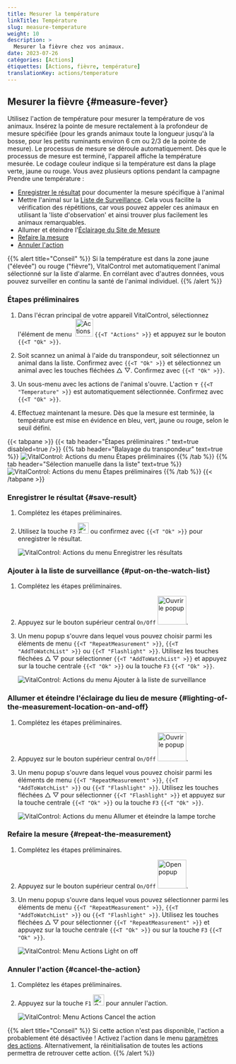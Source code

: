 ```yaml
---
title: Mesurer la température
linkTitle: Température
slug: measure-temperature
weight: 10
description: >
  Mesurer la fièvre chez vos animaux.
date: 2023-07-26
catégories: [Actions]
étiquettes: [Actions, fièvre, température]
translationKey: actions/temperature
---
```


## Mesurer la fièvre {#measure-fever}

Utilisez l'action de température pour mesurer la température de vos animaux. Insérez la pointe de mesure rectalement à la profondeur de mesure spécifiée (pour les grands animaux toute la longueur jusqu'à la bosse, pour les petits ruminants environ 6 cm ou 2/3 de la pointe de mesure). Le processus de mesure se déroule automatiquement. Dès que le processus de mesure est terminé, l'appareil affiche la température mesurée. Le codage couleur indique si la température est dans la plage verte, jaune ou rouge. Vous avez plusieurs options pendant la campagne Prendre une température :

- [Enregistrer le résultat](#save-result) pour documenter la mesure spécifique à l'animal
- Mettre l'animal sur la [Liste de Surveillance](#put-on-the-watch-list). Cela vous facilite la vérification des répétitions, car vous pouvez appeler ces animaux en utilisant la 'liste d'observation' et ainsi trouver plus facilement les animaux remarquables.
- Allumer et éteindre l'[Éclairage du Site de Mesure](#lighting-of-the-measurement-location-on-and-off)
- [Refaire la mesure](#repeat-the-measurement)
- [Annuler l'action](#cancel-the-action)

{{% alert title="Conseil" %}}
Si la température est dans la zone jaune ("élevée") ou rouge ("fièvre"), VitalControl met automatiquement l'animal sélectionné sur la liste d'alarme. En corrélant avec d'autres données, vous pouvez surveiller en continu la santé de l'animal individuel.
{{% /alert %}}

### Étapes préliminaires

1. Dans l'écran principal de votre appareil VitalControl, sélectionnez l'élément de menu &nbsp;<img src="/icons/actions.svg" width="40" align="bottom" alt="Actions" /> `{{<T "Actions" >}}` et appuyez sur le bouton `{{<T "Ok" >}}`.

2. Soit scannez un animal à l'aide du transpondeur, soit sélectionnez un animal dans la liste. Confirmez avec `{{<T "Ok" >}}` et sélectionnez un animal avec les touches fléchées △ ▽. Confirmez avec `{{<T "Ok" >}}`.

3. Un sous-menu avec les actions de l'animal s'ouvre. L'action <img src="/icons/actions/temperature.svg" width="10" align="bottom" alt="Température" /> `{{<T "Temperature" >}}` est automatiquement sélectionnée. Confirmez avec `{{<T "Ok" >}}`.

4. Effectuez maintenant la mesure. Dès que la mesure est terminée, la température est mise en évidence en bleu, vert, jaune ou rouge, selon le seuil défini.

{{< tabpane >}}
{{< tab header="Étapes préliminaires :" text=true disabled=true />}}
{{% tab header="Balayage du transpondeur" text=true %}}
![VitalControl: Actions du menu Étapes préliminaires](../images/firststeps-scan.png "Étapes préliminaires")
{{% /tab %}}
{{% tab header="Sélection manuelle dans la liste" text=true %}}
![VitalControl: Actions du menu Étapes préliminaires](../images/firststeps.png "Étapes préliminaires")
{{% /tab %}}
{{< /tabpane >}}

### Enregistrer le résultat {#save-result}

1. Complétez les étapes préliminaires.

2. Utilisez la touche `F3` <img src="/icons/footer/save.svg" width="25" align="bottom" alt="Enregistrer" /> ou confirmez avec `{{<T "Ok" >}}` pour enregistrer le résultat.

    ![VitalControl: Actions du menu Enregistrer les résultats](../images/saveresults.png "Enregistrer les résultats")

### Ajouter à la liste de surveillance {#put-on-the-watch-list}

1. Complétez les étapes préliminaires.

2. Appuyez sur le bouton supérieur central `On/Off` <img src="/icons/footer/repeat_add_to_watch.svg" width="65" align="bottom" alt="Ouvrir le popup" />.

3. Un menu popup s'ouvre dans lequel vous pouvez choisir parmi les éléments de menu `{{<T "RepeatMeasurement" >}}`, `{{<T "AddToWatchList" >}}` ou `{{<T "Flashlight" >}}`. Utilisez les touches fléchées △ ▽ pour sélectionner `{{<T "AddToWatchList" >}}` et appuyez sur la touche centrale `{{<T "Ok" >}}` ou la touche `F3` `{{<T "Ok" >}}`.

    ![VitalControl: Actions du menu Ajouter à la liste de surveillance](../images/watchlist.png "Ajouter à la liste de surveillance")

### Allumer et éteindre l'éclairage du lieu de mesure {#lighting-of-the-measurement-location-on-and-off}

1. Complétez les étapes préliminaires.

2. Appuyez sur le bouton supérieur central `On/Off` <img src="/icons/footer/repeat_add_to_watch.svg" width="65" align="bottom" alt="Ouvrir le popup" />.

3. Un menu popup s'ouvre dans lequel vous pouvez choisir parmi les éléments de menu `{{<T "RepeatMeasurement" >}}`, `{{<T "AddToWatchList" >}}` ou `{{<T "Flashlight" >}}`. Utilisez les touches fléchées △ ▽ pour sélectionner `{{<T "Flashlight" >}}` et appuyez sur la touche centrale `{{<T "Ok" >}}` ou la touche `F3` `{{<T "Ok" >}}`.

    ![VitalControl: Actions du menu Allumer et éteindre la lampe torche](../images/light.png "Allumer et éteindre la lampe torche")

### Refaire la mesure {#repeat-the-measurement}

1. Complétez les étapes préliminaires.

2. Appuyez sur le bouton supérieur central `On/Off` <img src="/icons/footer/repeat_add_to_watch.svg" width="65" align="bottom" alt="Open popup" />.

3. Un menu popup s'ouvre dans lequel vous pouvez sélectionner parmi les éléments de menu `{{<T "RepeatMeasurement" >}}`, `{{<T "AddToWatchList" >}}` ou `{{<T "Flashlight" >}}`. Utilisez les touches fléchées △ ▽ pour sélectionner `{{<T "RepeatMeasurement" >}}` et appuyez sur la touche centrale `{{<T "Ok" >}}` ou sur la touche `F3` `{{<T "Ok" >}}`.

    ![VitalControl: Menu Actions Light on off](../images/repeat.png "Light on off")

### Annuler l'action {#cancel-the-action}

1. Complétez les étapes préliminaires.

2. Appuyez sur la touche `F1` <img src="/icons/footer/cancel.svg" width="25" align="bottom" alt="Cancel" /> pour annuler l'action.

    ![VitalControl: Menu Actions Cancel the action](../images/saveresults.png "Cancel the action")

{{% alert title="Conseil" %}}
Si cette action n'est pas disponible, l'action a probablement été désactivée ! Activez l'action dans le menu [paramètres des actions](../setting/). Alternativement, la réinitialisation de toutes les actions permettra de retrouver cette action.
{{% /alert %}}
